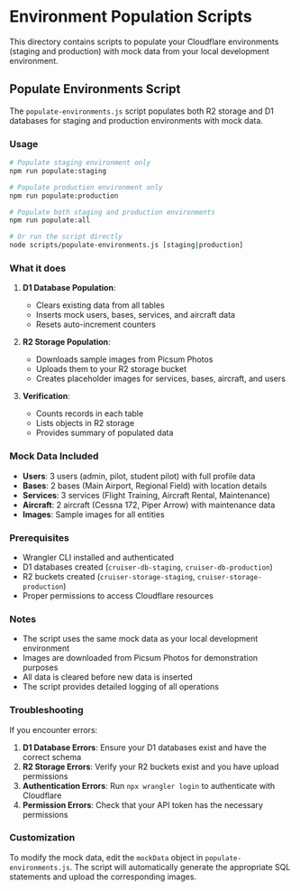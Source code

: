# Environment Population Scripts

This directory contains scripts to populate your Cloudflare environments (staging and production) with mock data from your local development environment.

## Populate Environments Script

The `populate-environments.js` script populates both R2 storage and D1 databases for staging and production environments with mock data.

### Usage

```bash
# Populate staging environment only
npm run populate:staging

# Populate production environment only
npm run populate:production

# Populate both staging and production environments
npm run populate:all

# Or run the script directly
node scripts/populate-environments.js [staging|production]
```

### What it does

1. **D1 Database Population**:
   - Clears existing data from all tables
   - Inserts mock users, bases, services, and aircraft data
   - Resets auto-increment counters

2. **R2 Storage Population**:
   - Downloads sample images from Picsum Photos
   - Uploads them to your R2 storage bucket
   - Creates placeholder images for services, bases, aircraft, and users

3. **Verification**:
   - Counts records in each table
   - Lists objects in R2 storage
   - Provides summary of populated data

### Mock Data Included

- **Users**: 3 users (admin, pilot, student pilot) with full profile data
- **Bases**: 2 bases (Main Airport, Regional Field) with location details
- **Services**: 3 services (Flight Training, Aircraft Rental, Maintenance)
- **Aircraft**: 2 aircraft (Cessna 172, Piper Arrow) with maintenance data
- **Images**: Sample images for all entities

### Prerequisites

- Wrangler CLI installed and authenticated
- D1 databases created (`cruiser-db-staging`, `cruiser-db-production`)
- R2 buckets created (`cruiser-storage-staging`, `cruiser-storage-production`)
- Proper permissions to access Cloudflare resources

### Notes

- The script uses the same mock data as your local development environment
- Images are downloaded from Picsum Photos for demonstration purposes
- All data is cleared before new data is inserted
- The script provides detailed logging of all operations

### Troubleshooting

If you encounter errors:

1. **D1 Database Errors**: Ensure your D1 databases exist and have the correct schema
2. **R2 Storage Errors**: Verify your R2 buckets exist and you have upload permissions
3. **Authentication Errors**: Run `npx wrangler login` to authenticate with Cloudflare
4. **Permission Errors**: Check that your API token has the necessary permissions

### Customization

To modify the mock data, edit the `mockData` object in `populate-environments.js`. The script will automatically generate the appropriate SQL statements and upload the corresponding images. 